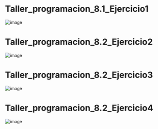 # Taller_programacion_8.1_Ejercicio1
![image](https://github.com/user-attachments/assets/aa97aff8-0c9e-49a9-8150-67f5f259b26e)

# Taller_programacion_8.2_Ejercicio2
![image](https://github.com/user-attachments/assets/3db7d6c3-e652-45d7-bd07-b5162b184a4b)

# Taller_programacion_8.2_Ejercicio3
![image](https://github.com/user-attachments/assets/91e7d7ca-22e9-4c17-a7e3-142b1c6e5ca8)

# Taller_programacion_8.2_Ejercicio4
![image](https://github.com/user-attachments/assets/87589449-2af1-498b-b742-035725c92c6d)



